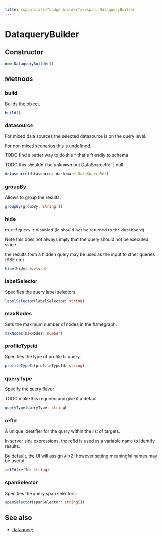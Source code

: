 ```yaml
---
title: <span class="badge builder"></span> DataqueryBuilder
---
```

# <span class="badge builder"></span> DataqueryBuilder

## Constructor

```typescript
new DataqueryBuilder()
```
## Methods

### <span class="badge object-method"></span> build

Builds the object.

```typescript
build()
```

### <span class="badge object-method"></span> datasource

For mixed data sources the selected datasource is on the query level.

For non mixed scenarios this is undefined.

TODO find a better way to do this ^ that's friendly to schema

TODO this shouldn't be unknown but DataSourceRef | null

```typescript
datasource(datasource: dashboard.DataSourceRef)
```

### <span class="badge object-method"></span> groupBy

Allows to group the results.

```typescript
groupBy(groupBy: string[])
```

### <span class="badge object-method"></span> hide

true if query is disabled (ie should not be returned to the dashboard)

Note this does not always imply that the query should not be executed since

the results from a hidden query may be used as the input to other queries (SSE etc)

```typescript
hide(hide: boolean)
```

### <span class="badge object-method"></span> labelSelector

Specifies the query label selectors.

```typescript
labelSelector(labelSelector: string)
```

### <span class="badge object-method"></span> maxNodes

Sets the maximum number of nodes in the flamegraph.

```typescript
maxNodes(maxNodes: number)
```

### <span class="badge object-method"></span> profileTypeId

Specifies the type of profile to query.

```typescript
profileTypeId(profileTypeId: string)
```

### <span class="badge object-method"></span> queryType

Specify the query flavor

TODO make this required and give it a default

```typescript
queryType(queryType: string)
```

### <span class="badge object-method"></span> refId

A unique identifier for the query within the list of targets.

In server side expressions, the refId is used as a variable name to identify results.

By default, the UI will assign A->Z; however setting meaningful names may be useful.

```typescript
refId(refId: string)
```

### <span class="badge object-method"></span> spanSelector

Specifies the query span selectors.

```typescript
spanSelector(spanSelector: string[])
```

## See also

 * <span class="badge object-type-interface"></span> [dataquery](./object-dataquery.md)
